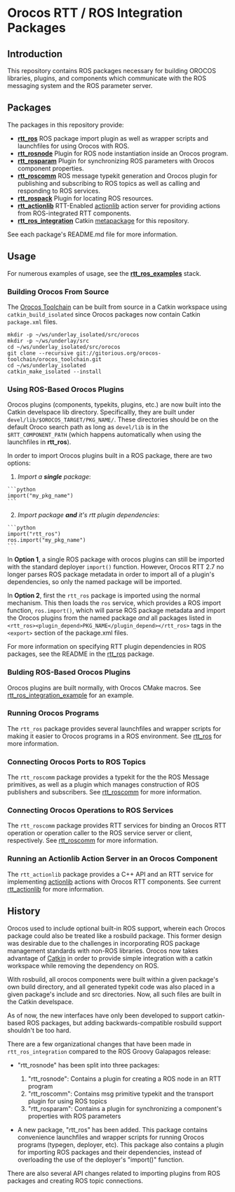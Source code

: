Orocos RTT / ROS Integration Packages
=====================================

## Introduction

This repository contains ROS packages necessary for building OROCOS libraries,
plugins, and components which communicate with the ROS messaging system and the
ROS parameter server.

## Packages

The packages in this repository provide:

 * [**rtt\_ros**](rtt_ros) ROS package import plugin as well as wrapper scripts
   and launchfiles for using Orocos with ROS.
 * [**rtt\_rosnode**](rtt_rosnode) Plugin for ROS node instantiation inside an
   Orocos program.
 * [**rtt\_rosparam**](rtt_rosparam) Plugin for synchronizing ROS parameters
   with Orocos component properties.
 * [**rtt\_roscomm**](rtt_roscomm) ROS message typekit generation and Orocos
   plugin for publishing and subscribing to ROS topics as well as calling and
   responding to ROS services.
 * [**rtt\_rospack**](rtt_rospack) Plugin for locating ROS resources.
 * [**rtt\_actionlib**](rtt_actionlib) RTT-Enabled
   [actionlib](http://ros.org/wiki/actionlib) action server for
   providing actions from ROS-integrated RTT components.
 * [**rtt\_ros\_integration**](rtt_ros_integration) Catkin
   [metapackage](http://ros.org/wiki/catkin/package.xml#Metapackages) for this
   repository.

See each package's README.md file for more information.

## Usage

For numerous examples of usage, see the
[**rtt\_ros\_examples**](http://github.com/jhu-lcsr/rtt_ros_examples)
stack.

### Building Orocos From Source

The [Orocos Toolchain](http://www.orocos.org/orocos/toolchain) can be built from
source in a Catkin workspace using `catkin_build_isolated` since Orocos packages
now contain Catkin `package.xml` files. 

```shell
mkdir -p ~/ws/underlay_isolated/src/orocos
mkdir -p ~/ws/underlay/src
cd ~/ws/underlay_isolated/src/orocos
git clone --recursive git://gitorious.org/orocos-toolchain/orocos_toolchain.git
cd ~/ws/underlay_isolated
catkin_make_isolated --install
```

### Using ROS-Based Orocos Plugins

Orocos plugins (components, typekits, plugins, etc.) are now built into the
Catkin develspace lib directory.  Specificallly, they are built under
`devel/lib/$OROCOS_TARGET/PKG_NAME/`. These directories should be on the default
Oroco search path as long as `devel/lib` is in the `$RTT_COMPONENT_PATH` (which
happens automatically when using the launchfiles in **rtt\_ros**).

In order to import Orocos plugins built in a ROS package, there are two
options:

  1. _Import a **single** package_:

    ```python
    import("my_pkg_name")
    ```

  2. _Import package **and** it's rtt plugin dependencies_: 

    ```python
    import("rtt_ros")
    ros.import("my_pkg_name")
    ```

In **Option 1**, a single ROS package with orocos plugins can still be imported
with the standard deployer `import()` function. However, Orocos RTT 2.7 no
longer parses ROS package metadata in order to import all of a plugin's
dependencies, so only the named package will be imported.

In **Option 2**, first the `rtt_ros` package is imported using the normal
mechanism. This then loads the `ros` service, which provides a ROS import
function, `ros.import()`, which will parse ROS package metadata and import the
Orocos plugins from the named package _and_ all packages listed in
`<rtt_ros><plugin_depend>PKG_NAME</plugin_depend></rtt_ros>` tags in the
`<export>` section of the package.xml files.

For more information on specifying RTT plugin dependencies in ROS packages, see
the README in the [rtt_ros](rtt_ros) package.

### Bulding ROS-Based Orocos Plugins

Orocos plugins are built normally, with Orocos CMake macros. See
[rtt_ros_integration_example](rtt_ros_integration_example/CMakeLists.txt) for 
an example.

### Running Orocos Programs

The `rtt_ros` package provides several launchfiles and wrapper scripts for
making it easier to Orocos programs in a ROS environment. See
[rtt_ros](rtt_ros) for more information.

### Connecting Orocos Ports to ROS Topics

The `rtt_roscomm` package provides a typekit for the the ROS Message 
primitives, as well as a plugin which manages construction of ROS publishers
and subscribers. See [rtt_roscomm](rtt_roscomm) for more 
information. 

### Connecting Orocos Operations to ROS Services

The `rtt_roscomm` package provides RTT services for binding an Orocos RTT
operation or operation caller to the ROS service server or client,
respectively. See [rtt_roscomm](rtt_roscomm) for more information.

### Running an Actionlib Action Server in an Orocos Component

The `rtt_actionlib` package provides a C++ API and an RTT service for
implementing [actionlib](http://www.ros.org/wiki/actionlib) actions with Orocos
RTT components.  See current [rtt_actionlib](rtt_actionlib) for more
information.

## History

Orocos used to include optional built-in ROS support, wherein each Orocos
package could also be treated like a rosbuild package. This former design was
desirable due to the challenges in incorporating ROS package management
standards with non-ROS libraries. Orocos now takes advantage of
[Catkin](http://www.ros.org/wiki/catkin) in order to provide simple integration
with a catkin workspace while removing the dependency on ROS.

With rosbuild, all orocos components were built within a given package's own
build directory, and all generated typekit code was also placed in a given
package's include and src directories. Now, all such files are built in the
Catkin develspace.

As of now, the new interfaces have only been developed to support catkin-based
ROS packages, but adding backwards-compatible rosbuild support shouldn't be too hard.

There are a few organizational changes that have been made in
`rtt_ros_integration` compared to the ROS Groovy Galapagos release:

 * "rtt_rosnode" has been split into three packages: 
   1. "rtt_rosnode": Contains a plugin for creating a ROS node in an RTT program
   2. "rtt_roscomm": Contains msg primitive typekit and the transport plugin for using ROS topics
   3. "rtt_rosparam": Contains a plugin for synchronizing a component's properties with ROS parameters

 * A new package, "rtt_ros" has been added. This package contains convenience 
   launchfiles and wrapper scripts for running Orocos programs (typegen, 
   deployer, etc). This package also contains a plugin for importing ROS 
   packages and their dependencies, instead of overloading the use of the 
   deployer's "import()" function. 

There are also several API changes related to importing plugins from ROS 
packages and creating ROS topic connections.
